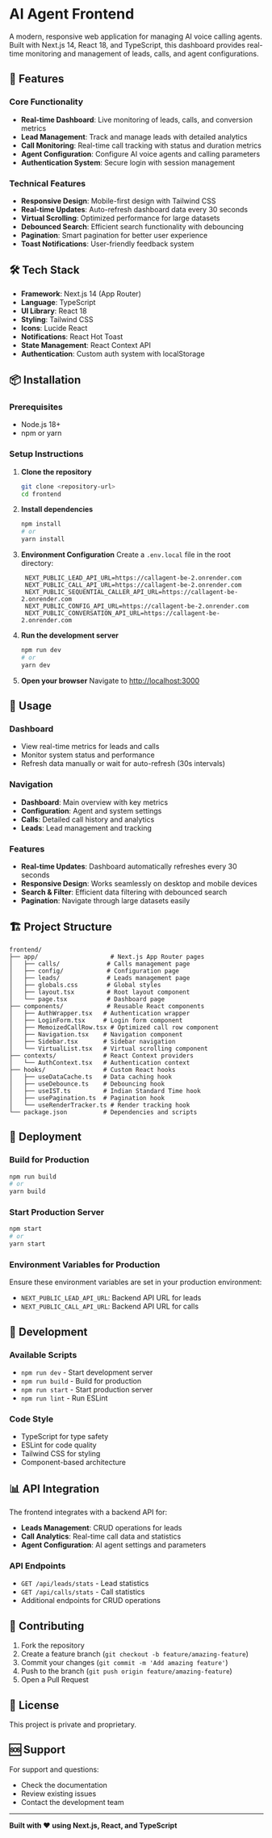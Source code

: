 # AI Agent Frontend 

A modern, responsive web application for managing AI voice calling agents. Built with Next.js 14, React 18, and TypeScript, this dashboard provides real-time monitoring and management of leads, calls, and agent configurations.

## 🚀 Features

### Core Functionality
- **Real-time Dashboard**: Live monitoring of leads, calls, and conversion metrics
- **Lead Management**: Track and manage leads with detailed analytics
- **Call Monitoring**: Real-time call tracking with status and duration metrics
- **Agent Configuration**: Configure AI voice agents and calling parameters
- **Authentication System**: Secure login with session management

### Technical Features
- **Responsive Design**: Mobile-first design with Tailwind CSS
- **Real-time Updates**: Auto-refresh dashboard data every 30 seconds
- **Virtual Scrolling**: Optimized performance for large datasets
- **Debounced Search**: Efficient search functionality with debouncing
- **Pagination**: Smart pagination for better user experience
- **Toast Notifications**: User-friendly feedback system

## 🛠 Tech Stack

- **Framework**: Next.js 14 (App Router)
- **Language**: TypeScript
- **UI Library**: React 18
- **Styling**: Tailwind CSS
- **Icons**: Lucide React
- **Notifications**: React Hot Toast
- **State Management**: React Context API
- **Authentication**: Custom auth system with localStorage

## 📦 Installation

### Prerequisites
- Node.js 18+ 
- npm or yarn

### Setup Instructions

1. **Clone the repository**
   ```bash
   git clone <repository-url>
   cd frontend
   ```

2. **Install dependencies**
   ```bash
   npm install
   # or
   yarn install
   ```

3. **Environment Configuration**
   Create a `.env.local` file in the root directory:
   ```env
    NEXT_PUBLIC_LEAD_API_URL=https://callagent-be-2.onrender.com
    NEXT_PUBLIC_CALL_API_URL=https://callagent-be-2.onrender.com
    NEXT_PUBLIC_SEQUENTIAL_CALLER_API_URL=https://callagent-be-2.onrender.com
    NEXT_PUBLIC_CONFIG_API_URL=https://callagent-be-2.onrender.com
    NEXT_PUBLIC_CONVERSATION_API_URL=https://callagent-be-2.onrender.com

   ```

4. **Run the development server**
   ```bash
   npm run dev
   # or
   yarn dev
   ```

5. **Open your browser**
   Navigate to [http://localhost:3000](http://localhost:3000)

## 📱 Usage

### Dashboard
- View real-time metrics for leads and calls
- Monitor system status and performance
- Refresh data manually or wait for auto-refresh (30s intervals)

### Navigation
- **Dashboard**: Main overview with key metrics
- **Configuration**: Agent and system settings
- **Calls**: Detailed call history and analytics
- **Leads**: Lead management and tracking

### Features
- **Real-time Updates**: Dashboard automatically refreshes every 30 seconds
- **Responsive Design**: Works seamlessly on desktop and mobile devices
- **Search & Filter**: Efficient data filtering with debounced search
- **Pagination**: Navigate through large datasets easily

## 🏗 Project Structure

```
frontend/
├── app/                    # Next.js App Router pages
│   ├── calls/             # Calls management page
│   ├── config/            # Configuration page
│   ├── leads/             # Leads management page
│   ├── globals.css        # Global styles
│   ├── layout.tsx         # Root layout component
│   └── page.tsx           # Dashboard page
├── components/            # Reusable React components
│   ├── AuthWrapper.tsx   # Authentication wrapper
│   ├── LoginForm.tsx     # Login form component
│   ├── MemoizedCallRow.tsx # Optimized call row component
│   ├── Navigation.tsx    # Navigation component
│   ├── Sidebar.tsx       # Sidebar navigation
│   └── VirtualList.tsx   # Virtual scrolling component
├── contexts/             # React Context providers
│   └── AuthContext.tsx   # Authentication context
├── hooks/                # Custom React hooks
│   ├── useDataCache.ts   # Data caching hook
│   ├── useDebounce.ts    # Debouncing hook
│   ├── useIST.ts         # Indian Standard Time hook
│   ├── usePagination.ts  # Pagination hook
│   └── useRenderTracker.ts # Render tracking hook
└── package.json          # Dependencies and scripts
```

## 🚀 Deployment

### Build for Production
```bash
npm run build
# or
yarn build
```

### Start Production Server
```bash
npm start
# or
yarn start
```

### Environment Variables for Production
Ensure these environment variables are set in your production environment:
- `NEXT_PUBLIC_LEAD_API_URL`: Backend API URL for leads
- `NEXT_PUBLIC_CALL_API_URL`: Backend API URL for calls

## 🔧 Development

### Available Scripts
- `npm run dev` - Start development server
- `npm run build` - Build for production
- `npm run start` - Start production server
- `npm run lint` - Run ESLint

### Code Style
- TypeScript for type safety
- ESLint for code quality
- Tailwind CSS for styling
- Component-based architecture

## 📊 API Integration

The frontend integrates with a backend API for:
- **Leads Management**: CRUD operations for leads
- **Call Analytics**: Real-time call data and statistics
- **Agent Configuration**: AI agent settings and parameters

### API Endpoints
- `GET /api/leads/stats` - Lead statistics
- `GET /api/calls/stats` - Call statistics
- Additional endpoints for CRUD operations

## 🤝 Contributing

1. Fork the repository
2. Create a feature branch (`git checkout -b feature/amazing-feature`)
3. Commit your changes (`git commit -m 'Add amazing feature'`)
4. Push to the branch (`git push origin feature/amazing-feature`)
5. Open a Pull Request

## 📄 License

This project is private and proprietary.

## 🆘 Support

For support and questions:
- Check the documentation
- Review existing issues
- Contact the development team

---

**Built with ❤️ using Next.js, React, and TypeScript** 
